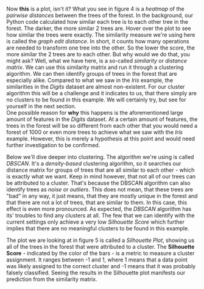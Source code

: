 <p class="text-font">
Now <b>this</b> is a plot, isn't it? What you see in figure 4 is a <i>heatmap</i> of the <i>pairwise distances</i> between the trees of the forest. In the background, our Python code calculated how similar each tree is to each other tree in the forest. The darker, the more similar 2 trees are. Hover over the plot to see how similar the trees were exactly.
The similarity measure we're using here is called the <i>graph edit distance</i>. In short, it counts how many operations are needed to transform one tree into the other. So the lower the score, the more similar the 2 trees are to each other.
But why would we do that, you might ask? Well, what we have here, is a so-called <i>similarity</i> or <i>distance matrix</i>. We can use this similarity matrix and run it through a clustering algorithm. We can then identify groups of trees in the forest that are especially alike. Compared to what we saw in the <i>Iris</i> example, the similarities in the <i>Digits</i> dataset are almost non-existent. For our cluster algorithm this will be a challenge and it indicates to us, that there simply are no clusters to be found in this example. We will certainly try, but see for yourself in the next section. <br>
One possible reason for <b>why</b> this happens is the aforementioned large amount of features in the <i>Digits</i> dataset. At a certain amount of features,
the trees in the forest will be so different from each other that you would need a forest of 1000 or even more trees to achieve what we saw with the <i>Iris</i> example. However, this is merely a hypothesis at this point and would need further investigation to be confirmed.

<p class="text-font">
Below we'll dive deeper into clustering. The algorithm we're using is called <i>DBSCAN</i>. It's a <i>density-based</i> clustering algorithm, so it searches our distance matrix for groups of trees that are all similar to each other - which is exactly what we want.
Keep in mind however, that not all of our trees can be attributed to a cluster. That's because the DBSCAN algorithm can also identify trees as <i>noise</i> or <i>outliers</i>. This does not mean, that these trees are "bad" in any way, it just means, that they are mostly unique in the forest and that there are not a lot of trees, that are similar to them. In this case, this effect is even more pronounced. As expected, the <i>DBSCAN</i> algorithm has its' troubles to find any clusters at all. The few that we can identify with the current settings only achieve a very low <i>Silhouette Score</i> which further implies that there are no meaningful clusters to be found in this example. <br>

<p class="text-font">
The plot we are looking at in figure 5 is called a <i>Silhouette Plot</i>, showing us all of the trees in the forest that were attributed to a cluster. The <b>Silhouette Score</b> - indicated by the color of the bars - is a metric to measure a cluster assignment. It ranges between -1 and 1, where 1 means that a data point was likely assigned to the correct cluster and -1 means that it was probably falsely classified. Seeing the results in the Silhouette plot manifests our prediction from the similarity matrix.
<br>